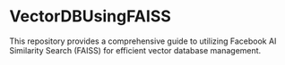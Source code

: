 # VectorDBUsingFAISS
This repository provides a comprehensive guide to utilizing Facebook AI Similarity Search (FAISS) for efficient vector database management. 
